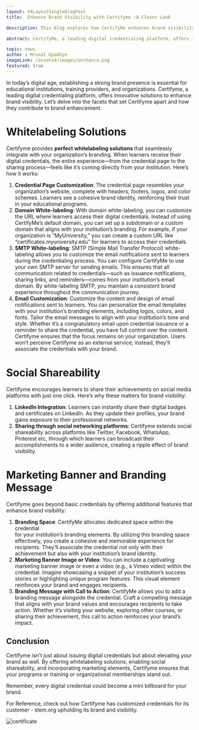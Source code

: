 ```yaml
---
layout: V4LayoutSingleBlogPost
title:  Enhance Brand Visibility with Certifyme :A Closer Look

description: This blog explores how CertifyMe enhances brand visibility for educational institutions, training providers, and organizations. It highlights CertifyMe's whitelabeling solutions, social shareability features, and marketing tools, all designed to integrate seamlessly with your brand and elevate its presence. Discover how CertifyMe can transform digital credentials into powerful branding tools.

abstract: CertifyMe, a leading digital credentialing platform, offers innovative solutions to enhance brand visibility. This document delves into CertifyMe's whitelabeling capabilities, social shareability features, and integrated marketing elements. By customizing credential pages, email notifications, and URLs, CertifyMe ensures a cohesive brand experience. Additionally, social media integration and marketing banners within credentials amplify brand exposure. CertifyMe transforms digital credentials into effective branding tools, making them a powerful asset for organizations.

topic: news
author : Mrunal Upadhye
imageLink: /assets4/images/enchance.png
featured: true
---
```


In today’s digital age, establishing a strong brand presence is essential for 
educational institutions, training providers, and organizations. Certifyme, a 
leading digital credentialing platform, offers innovative solutions to enhance 
brand visibility. Let’s delve into the facets that set Certifyme apart and how they 
contribute to brand enhancement.

# Whitelabeling Solutions

Certifyme provides <b> perfect whitelabeling solutions </b> that seamlessly integrate 
with your organization’s branding. When learners receive their digital 
credentials, the entire experience—from the credential page to the sharing 
process—feels like it’s coming directly from your institution. Here’s how it 
works:

1. **Credential Page Customization**: The credential page resembles your          
organization’s website, complete with headers, footers, logos, and color schemes. 
Learners see a cohesive brand identity, reinforcing their trust in your educational 
programs.
1. **Domain White-labeling**: With domain white-labeling, you can customize the 
URL where learners access their digital credentials. Instead of using CertifyMe’s 
default domain, you can set up a subdomain or a custom domain that aligns with your 
institution’s branding.
For example, if your organization is “MyUniversity,” you can create a custom 
URL like “certificates.myuniversity.edu” for learners to access their credentials.
1. **SMTP White-labeling**: SMTP (Simple Mail Transfer Protocol) white- 
labeling allows you to customize the email notifications sent to learners during the 
credentialing process.
You can configure CertifyMe to use your own SMTP server for sending emails. 
This ensures that all communication related to credentials—such as issuance 
notifications, sharing links, and reminders—comes from your institution’s email 
domain. By white-labeling SMTP, you maintain a consistent brand experience 
throughout the communication journey.
1. **Email Customization**: Customize the content and design of email 
notifications sent to learners. You can personalize the email templates with your 
institution’s branding elements, including logos, colors, and fonts.
Tailor the email messages to align with your institution’s tone and style. Whether
it’s a congratulatory email upon credential issuance or a reminder to share the 
credential, you have full control over the content.
Certifyme ensures that the focus remains on your organization. Users won’t 
perceive Certifyme as an external service; instead, they’ll associate the 
credentials with your brand.

# Social Shareability

Certifyme encourages learners to share their achievements on social media 
platforms with just one click. Here’s why these matters for brand visibility:

1. **LinkedIn Integration**: Learners can instantly share their digital badges and 
certificates on LinkedIn. As they update their profiles, your brand gains exposure to 
their professional networks.
1. **Sharing through social networking platforms**: Certifyme extends social 
shareability across platforms like Twitter, Facebook, WhatsApp, Pinterest etc, 
through which learners can broadcast their accomplishments to a wider audience, 
creating a ripple effect of brand visibility.

# Marketing Banner and Branding Message

Certifyme goes beyond basic credentials by offering additional features that 
enhance brand visibility:

1. **Branding Space**: CertifyMe allocates dedicated space within the credential  
for your institution’s branding elements. By utilizing this branding space effectively, 
you create a cohesive and memorable experience for recipients. They’ll associate the 
credential not only with their achievement but also with your institution’s brand 
identity.
1. **Marketing Banner Image or Video**: You can include a captivating marketing
banner image or even a video (e.g., a Vimeo video) within the credential. Imagine 
showcasing a snippet of your institution’s success stories or highlighting unique 
program features. This visual element reinforces your brand and engages recipients.
1. **Branding Message with Call to Action**: CertifyMe allows you to add a 
branding message alongside the credential. Craft a compelling message that aligns 
with your brand values and encourages recipients to take action. Whether it’s visiting 
your website, exploring other courses, or sharing their achievement, this call to action 
reinforces your brand’s impact.

## Conclusion

Certifyme isn’t just about issuing digital credentials but about elevating your 
brand as well. By offering whitelabeling solutions, enabling social shareability, 
and incorporating marketing elements, Certifyme ensures that your programs or 
training or organizational memberships stand out.

Remember, every digital credential could become a mini billboard for your 
brand.

For Reference, check out how Certifyme has customized credentials for its 
customer - stem.org upholding its brand and visibility.

<img class="img-fluid r-16" src="/assets4/images/s_cert.png" alt="certificate">
